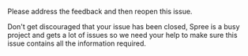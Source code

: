 Please address the feedback and then reopen this issue.

Don't get discouraged that your issue has been closed, Spree is a busy project and gets a lot of issues so we need your help to make sure this issue contains all the information required.
